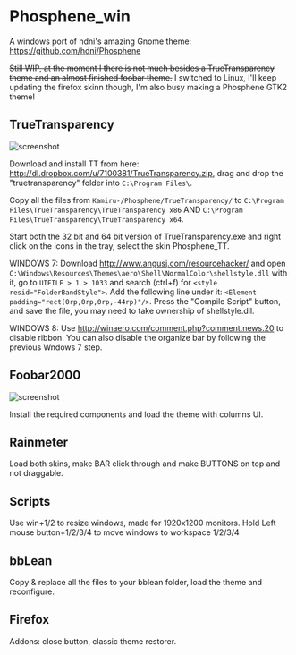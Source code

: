 Phosphene_win
=============
A windows port of hdni's amazing Gnome theme: https://github.com/hdni/Phosphene

~~Still WIP, at the moment I there is not much besides a TrueTransparency theme and an almost finished foobar theme.~~
I switched to Linux, I'll keep updating the firefox skinn though, I'm also busy making a Phosphene GTK2 theme!

TrueTransparency
----------------
![screenshot](http://a.pomf.se/1Xc3.gif)

Download and install TT from here: http://dl.dropbox.com/u/7100381/TrueTransparency.zip, drag and drop the "truetransparency"
folder into `C:\Program Files\`.

Copy all the files from `Kamiru-/Phosphene/TrueTransparency/` to `C:\Program Files\TrueTransparency\TrueTransparency x86` AND `C:\Program Files\TrueTransparency\TrueTransparency x64`.

Start both the 32 bit and 64 bit version of TrueTransparency.exe and right click on the icons in the tray, select the skin Phosphene_TT.

WINDOWS 7: Download http://www.angusj.com/resourcehacker/ and open `C:\Windows\Resources\Themes\aero\Shell\NormalColor\shellstyle.dll` with it, go to `UIFILE > 1 > 1033` and search (ctrl+f) for `<style resid="FolderBandStyle">`. Add the following line under it: `<Element padding="rect(0rp,0rp,0rp,-44rp)"/>`. Press the "Compile Script" button, and save the file, you may need to take ownership of shellstyle.dll.

WINDOWS 8: Use http://winaero.com/comment.php?comment.news.20 to disable ribbon. You can also disable the organize bar
by following the previous Wndows 7 step.

Foobar2000
----------------
![screenshot](http://a.pomf.se/7Bl2.png)

Install the required components and load the theme with columns UI.

Rainmeter
----------------
Load both skins, make BAR click through and make BUTTONS on top and not draggable.

Scripts
----------------
Use win+1/2 to resize windows, made for 1920x1200 monitors.
Hold Left mouse button+1/2/3/4 to move windows to workspace 1/2/3/4

bbLean
----------------
Copy & replace all the files to your bblean folder, load the theme and reconfigure.

Firefox
----------------
Addons: close button, classic theme restorer.



